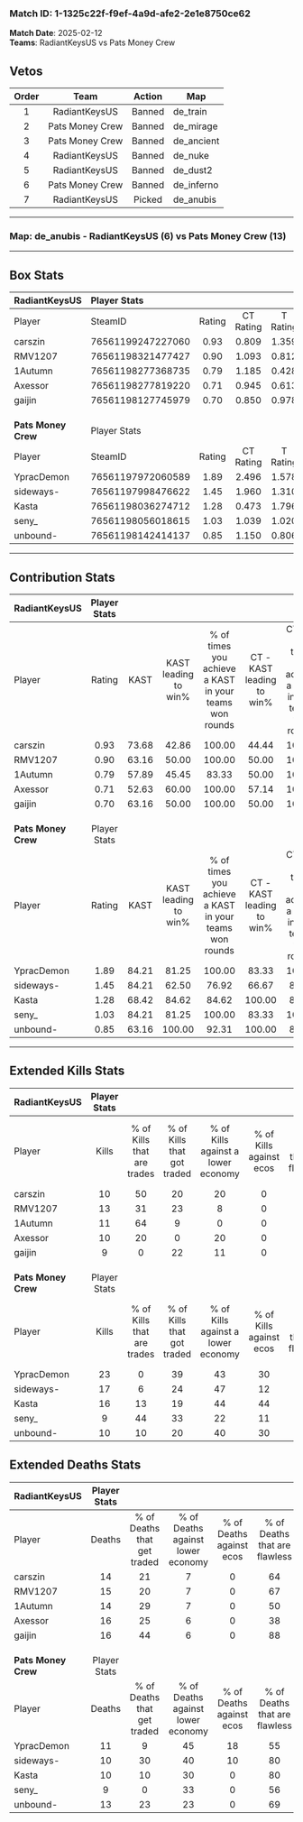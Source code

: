 ### Match ID: 1-1325c22f-f9ef-4a9d-afe2-2e1e8750ce62  
**Match Date**: 2025-02-12  
**Teams**: RadiantKeysUS vs Pats Money Crew  

## Vetos  

| Order | Team | Action | Map |
| :---: | :--: | :----: | --- |
| 1 | RadiantKeysUS | Banned | de_train |
| 2 | Pats Money Crew | Banned | de_mirage |
| 3 | Pats Money Crew | Banned | de_ancient |
| 4 | RadiantKeysUS | Banned | de_nuke |
| 5 | RadiantKeysUS | Banned | de_dust2 |
| 6 | Pats Money Crew | Banned | de_inferno |
| 7 | RadiantKeysUS | Picked | de_anubis |

---  

### **Map**: de_anubis - RadiantKeysUS (6) vs Pats Money Crew (13)  
---  

## Box Stats  

| **RadiantKeysUS**   | Player Stats      |        |           |          |       |       |       |         |        |      |     |
| :- | :- | :-: | :-: | :-: | :-: | :-: | :-: | :-: | :-: | :-: | :-: |
| Player              | SteamID           | Rating | CT Rating | T Rating | KAST  |  ADR  | Kills | Assists | Deaths | K/D  | HS% |
| carszin             | 76561199247227060 |  0.93  |   0.809   |  1.359   | 73.68 | 73.3  |  10   |    6    |   14   | 0.71 | 80  |
| RMV1207             | 76561198321477427 |  0.90  |   1.093   |  0.812   | 63.16 | 62.4  |  13   |    2    |   15   | 0.87 | 38  |
| 1Autumn             | 76561198277368735 |  0.79  |   1.185   |  0.428   | 57.89 | 57.7  |  11   |    3    |   14   | 0.79 | 45  |
| Axessor             | 76561198277819220 |  0.71  |   0.945   |  0.613   | 52.63 | 77.6  |  10   |    2    |   16   | 0.63 | 40  |
| gaijin              | 76561198127745979 |  0.70  |   0.850   |  0.978   | 63.16 | 63.1  |   9   |    3    |   16   | 0.56 | 55  |
|                     |                   |        |           |          |       |       |       |         |        |      |     |
|                     |                   |        |           |          |       |       |       |         |        |      |     |
|                     |                   |        |           |          |       |       |       |         |        |      |     |
| **Pats Money Crew** | Player Stats      |        |           |          |       |       |       |         |        |      |     |
| Player              | SteamID           | Rating | CT Rating | T Rating | KAST  |  ADR  | Kills | Assists | Deaths | K/D  | HS% |
| YpracDemon          | 76561197972060589 |  1.89  |   2.496   |  1.578   | 84.21 | 137.6 |  23   |    6    |   11   | 2.09 | 60  |
| sideways-           | 76561197998476622 |  1.45  |   1.960   |  1.310   | 84.21 | 82.0  |  17   |    3    |   10   | 1.70 | 58  |
| Kasta               | 76561198036274712 |  1.28  |   0.473   |  1.796   | 68.42 | 79.6  |  16   |    3    |   10   | 1.60 | 68  |
| seny_               | 76561198056018615 |  1.03  |   1.039   |  1.020   | 84.21 | 55.1  |   9   |    3    |   9    | 1.00 | 44  |
| unbound-            | 76561198142414137 |  0.85  |   1.150   |  0.806   | 63.16 | 64.9  |  10   |    5    |   13   | 0.77 | 80  |
---  

## Contribution Stats  

| **RadiantKeysUS**   | Player Stats |       |                      |                                                        |                           |                                                             |                          |                                                            |
| :- | :-: | :-: | :-: | :-: | :-: | :-: | :-: | :-: |
| Player              |    Rating    | KAST  | KAST leading to win% | % of times you achieve a KAST in your teams won rounds | CT - KAST leading to win% | CT - % of times you achieve a KAST in your teams won rounds | T - KAST leading to win% | T - % of times you achieve a KAST in your teams won rounds |
| carszin             |     0.93     | 73.68 |        42.86         |                         100.00                         |           44.44           |                           100.00                            |          40.00           |                           100.00                           |
| RMV1207             |     0.90     | 63.16 |        50.00         |                         100.00                         |           50.00           |                           100.00                            |          50.00           |                           100.00                           |
| 1Autumn             |     0.79     | 57.89 |        45.45         |                         83.33                          |           50.00           |                           100.00                            |          33.33           |                           50.00                            |
| Axessor             |     0.71     | 52.63 |        60.00         |                         100.00                         |           57.14           |                           100.00                            |          66.67           |                           100.00                           |
| gaijin              |     0.70     | 63.16 |        50.00         |                         100.00                         |           50.00           |                           100.00                            |          50.00           |                           100.00                           |
|                     |              |       |                      |                                                        |                           |                                                             |                          |                                                            |
|                     |              |       |                      |                                                        |                           |                                                             |                          |                                                            |
|                     |              |       |                      |                                                        |                           |                                                             |                          |                                                            |
| **Pats Money Crew** | Player Stats |       |                      |                                                        |                           |                                                             |                          |                                                            |
| Player              |    Rating    | KAST  | KAST leading to win% | % of times you achieve a KAST in your teams won rounds | CT - KAST leading to win% | CT - % of times you achieve a KAST in your teams won rounds | T - KAST leading to win% | T - % of times you achieve a KAST in your teams won rounds |
| YpracDemon          |     1.89     | 84.21 |        81.25         |                         100.00                         |           83.33           |                           100.00                            |          80.00           |                           100.00                           |
| sideways-           |     1.45     | 84.21 |        62.50         |                         76.92                          |           66.67           |                            80.00                            |          60.00           |                           75.00                            |
| Kasta               |     1.28     | 68.42 |        84.62         |                         84.62                          |          100.00           |                            80.00                            |          77.78           |                           87.50                            |
| seny_               |     1.03     | 84.21 |        81.25         |                         100.00                         |           83.33           |                           100.00                            |          80.00           |                           100.00                           |
| unbound-            |     0.85     | 63.16 |        100.00        |                         92.31                          |          100.00           |                            80.00                            |          100.00          |                           100.00                           |
---  

## Extended Kills Stats  

| **RadiantKeysUS**   | Player Stats |                            |                            |                                    |                         |                              |                                 |                                       |                    |           |
| :- | :-: | :-: | :-: | :-: | :-: | :-: | :-: | :-: | :-: | :-: |
| Player              |    Kills     | % of Kills that are trades | % of Kills that got traded | % of Kills against a lower economy | % of Kills against ecos | % of Kills that are flawless | % of Kills that are close duels | % of Kills that are assisted by flash | Pistol Round Kills | AWP Kills |
| carszin             |      10      |             50             |             20             |                 20                 |            0            |              70              |                0                |                   0                   |         1          |     0     |
| RMV1207             |      13      |             31             |             23             |                 8                  |            0            |              69              |                0                |                   8                   |         2          |     0     |
| 1Autumn             |      11      |             64             |             9              |                 0                  |            0            |              64              |                9                |                   0                   |         1          |     3     |
| Axessor             |      10      |             20             |             0              |                 20                 |            0            |              40              |               10                |                   0                   |         2          |     0     |
| gaijin              |      9       |             0              |             22             |                 11                 |            0            |              89              |                0                |                   0                   |         0          |     0     |
|                     |              |                            |                            |                                    |                         |                              |                                 |                                       |                    |           |
|                     |              |                            |                            |                                    |                         |                              |                                 |                                       |                    |           |
|                     |              |                            |                            |                                    |                         |                              |                                 |                                       |                    |           |
| **Pats Money Crew** | Player Stats |                            |                            |                                    |                         |                              |                                 |                                       |                    |           |
| Player              |    Kills     | % of Kills that are trades | % of Kills that got traded | % of Kills against a lower economy | % of Kills against ecos | % of Kills that are flawless | % of Kills that are close duels | % of Kills that are assisted by flash | Pistol Round Kills | AWP Kills |
| YpracDemon          |      23      |             0              |             39             |                 43                 |           30            |              65              |                0                |                   4                   |         3          |     0     |
| sideways-           |      17      |             6              |             24             |                 47                 |           12            |              71              |               12                |                   0                   |         4          |     0     |
| Kasta               |      16      |             13             |             19             |                 44                 |           44            |              56              |               13                |                   6                   |         0          |     0     |
| seny_               |      9       |             44             |             33             |                 22                 |           11            |              78              |                0                |                  11                   |         1          |     0     |
| unbound-            |      10      |             10             |             20             |                 40                 |           30            |              40              |               10                |                   0                   |         1          |     0     |
## Extended Deaths Stats  

| **RadiantKeysUS**   | Player Stats |                             |                                   |                          |                               |                            |                           |               |
| :- | :-: | :-: | :-: | :-: | :-: | :-: | :-: | :-: |
| Player              |    Deaths    | % of Deaths that get traded | % of Deaths against lower economy | % of Deaths against ecos | % of Deaths that are flawless | % of Deaths that are close | % of Deaths while blinded | Deaths to AWP |
| carszin             |      14      |             21              |                 7                 |            0             |              64               |             7              |            14             |       0       |
| RMV1207             |      15      |             20              |                 7                 |            0             |              67               |             0              |             0             |       0       |
| 1Autumn             |      14      |             29              |                 7                 |            0             |              50               |             14             |             0             |       0       |
| Axessor             |      16      |             25              |                 6                 |            0             |              38               |             13             |             0             |       0       |
| gaijin              |      16      |             44              |                 6                 |            0             |              88               |             0              |             6             |       0       |
|                     |              |                             |                                   |                          |                               |                            |                           |               |
|                     |              |                             |                                   |                          |                               |                            |                           |               |
|                     |              |                             |                                   |                          |                               |                            |                           |               |
| **Pats Money Crew** | Player Stats |                             |                                   |                          |                               |                            |                           |               |
| Player              |    Deaths    | % of Deaths that get traded | % of Deaths against lower economy | % of Deaths against ecos | % of Deaths that are flawless | % of Deaths that are close | % of Deaths while blinded | Deaths to AWP |
| YpracDemon          |      11      |              9              |                45                 |            18            |              55               |             9              |             0             |       0       |
| sideways-           |      10      |             30              |                40                 |            10            |              80               |             10             |             0             |       0       |
| Kasta               |      10      |             10              |                30                 |            0             |              80               |             0              |            10             |       1       |
| seny_               |      9       |              0              |                33                 |            0             |              56               |             0              |             0             |       1       |
| unbound-            |      13      |             23              |                23                 |            0             |              69               |             0              |             0             |       1       |
